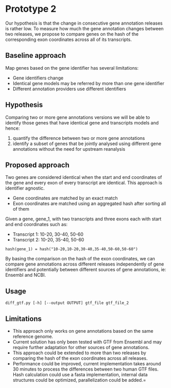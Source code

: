 # Prototype 2

Our hypothesis is that the change in consecutive gene annotation releases is rather low.
To measure how much the gene annotation changes between two releases, we propose to compare genes on the
hash of the corresponding exon coordinates across all of its transcripts.

## Baseline approach

Map genes based on the gene identifier has several limitations:
- Gene identifiers change
- Identical gene models may be referred by more than one gene identifier
- Different annotation providers use different identifiers

## Hypothesis

Comparing two or more gene annotations versions we will be able to identify those genes that have identical gene and transcripts models and hence:
1. quantify the difference between two or more gene annotations
2. identify a subset of genes that be jointly analysed using different gene annotations without the need for upstream reanalysis


## Proposed approach

Two genes are considered identical when the start and end coordinates of the gene and every exon of every transcript are identical.
This approach is identifier agnostic.

- Gene coordinates are matched by an exact match
- Exon coordinates are matched using an aggregated hash after sorting all of them


Given a gene, gene_1, with two transcripts and three exons each with start and end coordinates such as: 
- Transcript 1: 10-20, 30-40, 50-60
- Transcript 2: 10-20, 35-40, 50-60

```
hash(gene_1) = hash("10-20,10-20,30-40,35-40,50-60,50-60")
```

By basing the comparison on the hash of the exon coordinates, we can compare gene annotations across different releases
independently of gene identifiers and potentially between different sources of gene annotations, ie: Ensembl and NCBI.


## Usage

```
diff_gtf.py [-h] [--output OUTPUT] gtf_file gtf_file_2
```


## Limitations

- This approach only works on gene annotations based on the same reference genome.
- Current solution has only been tested with GTF from Ensembl and may require further adaptation for other sources of gene annotations.
- This approach could be extended to more than two releases by comparing the hash of the exon coordinates across all releases.
- Performance could be improved, current implementation takes around 30 minutes to process the differences between two human GTF files. Hash calculation could use a fasta implementation, internal data structures could be optimized, parallelization could be added.=
